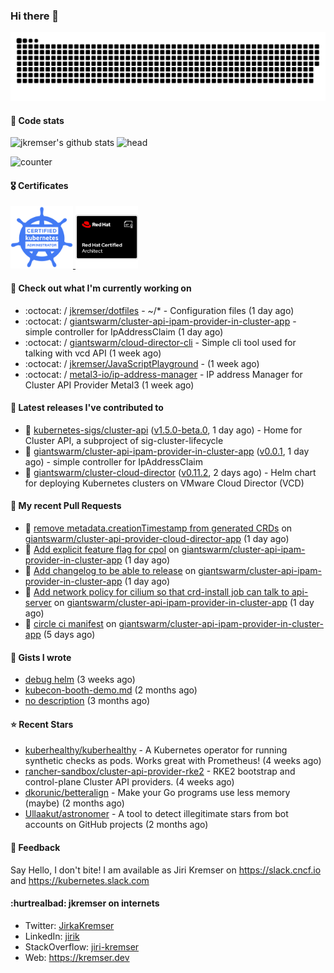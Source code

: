 ### Hi there 👋

![GitHub Snake](github-snake-dark.svg)

#### 📱 Code stats

![jkremser's github stats](https://github-readme-stats.vercel.app/api?username=jkremser&count_private=true&show_icons=true&hide_border=false&theme=tokyonight&title_color=5bcdec&bg_color=0d1117&border_radius=false) ![head](https://user-images.githubusercontent.com/535866/175570014-71166aaa-95f7-4a4f-869c-93a16481de4e.jpeg)



![counter](https://komarev.com/ghpvc/?username=jkremser&color=5bcdec&style=for-the-badge)

#### 🎖 Certificates
<p align="left">
    <a href="https://www.credly.com/badges/8ca716d9-fa9b-42e6-b4a1-ad043baf5396/public_url">
        <img src="https://raw.githubusercontent.com/cncf/artwork/master/other/cka/color/kubernetes-cka-color.png" alt="https://www.credly.com/badges/8ca716d9-fa9b-42e6-b4a1-ad043baf5396/public_url" width="100" height="100"/>
    </a>
    <a href="https://rhtapps.redhat.com/verify/?certId=120-194-022">
        <img src="./rhca.png" alt="https://rhtapps.redhat.com/verify/?certId=120-194-022" width="100" height="100"/>
    </a>
</p>

#### 👷 Check out what I'm currently working on

- :octocat: / [jkremser/dotfiles](https://github.com/jkremser/dotfiles) - ~/*  -  Configuration files (1 day ago)
- :octocat: / [giantswarm/cluster-api-ipam-provider-in-cluster-app](https://github.com/giantswarm/cluster-api-ipam-provider-in-cluster-app) - simple controller for IpAddressClaim (1 day ago)
- :octocat: / [giantswarm/cloud-director-cli](https://github.com/giantswarm/cloud-director-cli) - Simple cli tool used for talking with vcd API (1 week ago)
- :octocat: / [jkremser/JavaScriptPlayground](https://github.com/jkremser/JavaScriptPlayground) -  (1 week ago)
- :octocat: / [metal3-io/ip-address-manager](https://github.com/metal3-io/ip-address-manager) - IP address Manager for Cluster API Provider Metal3 (1 week ago)

#### 🔭 Latest releases I've contributed to

- 🎉 [kubernetes-sigs/cluster-api](https://github.com/kubernetes-sigs/cluster-api) ([v1.5.0-beta.0](https://github.com/kubernetes-sigs/cluster-api/releases/tag/v1.5.0-beta.0), 1 day ago) - Home for Cluster API, a subproject of sig-cluster-lifecycle
- 🎉 [giantswarm/cluster-api-ipam-provider-in-cluster-app](https://github.com/giantswarm/cluster-api-ipam-provider-in-cluster-app) ([v0.0.1](https://github.com/giantswarm/cluster-api-ipam-provider-in-cluster-app/releases/tag/v0.0.1), 1 day ago) - simple controller for IpAddressClaim
- 🎉 [giantswarm/cluster-cloud-director](https://github.com/giantswarm/cluster-cloud-director) ([v0.11.2](https://github.com/giantswarm/cluster-cloud-director/releases/tag/v0.11.2), 2 days ago) - Helm chart for deploying Kubernetes clusters on VMware Cloud Director (VCD)

#### 🔨 My recent Pull Requests

- 💪 [remove metadata.creationTimestamp from generated CRDs](https://github.com/giantswarm/cluster-api-provider-cloud-director-app/pull/61) on [giantswarm/cluster-api-provider-cloud-director-app](https://github.com/giantswarm/cluster-api-provider-cloud-director-app) (1 day ago)
- 💪 [Add explicit feature flag for cpol](https://github.com/giantswarm/cluster-api-ipam-provider-in-cluster-app/pull/6) on [giantswarm/cluster-api-ipam-provider-in-cluster-app](https://github.com/giantswarm/cluster-api-ipam-provider-in-cluster-app) (1 day ago)
- 💪 [Add changelog to be able to release](https://github.com/giantswarm/cluster-api-ipam-provider-in-cluster-app/pull/5) on [giantswarm/cluster-api-ipam-provider-in-cluster-app](https://github.com/giantswarm/cluster-api-ipam-provider-in-cluster-app) (1 day ago)
- 💪 [Add network policy for cilium so that crd-install job can talk to api-server](https://github.com/giantswarm/cluster-api-ipam-provider-in-cluster-app/pull/4) on [giantswarm/cluster-api-ipam-provider-in-cluster-app](https://github.com/giantswarm/cluster-api-ipam-provider-in-cluster-app) (1 day ago)
- 💪 [circle ci manifest](https://github.com/giantswarm/cluster-api-ipam-provider-in-cluster-app/pull/3) on [giantswarm/cluster-api-ipam-provider-in-cluster-app](https://github.com/giantswarm/cluster-api-ipam-provider-in-cluster-app) (5 days ago)

#### 📓 Gists I wrote

- [debug helm](https://gist.github.com/40bc6009eefdea63b57854becf8409a5) (3 weeks ago)
- [kubecon-booth-demo.md](https://gist.github.com/8ec12c94e4ff2fc8aa0ee0754363a035) (2 months ago)
- [no description](https://gist.github.com/7fb07237a9c75a81cb03dd87ee181b13) (3 months ago)

#### ⭐ Recent Stars

- [kuberhealthy/kuberhealthy](https://github.com/kuberhealthy/kuberhealthy) - A Kubernetes operator for running synthetic checks as pods. Works great with Prometheus! (4 weeks ago)
- [rancher-sandbox/cluster-api-provider-rke2](https://github.com/rancher-sandbox/cluster-api-provider-rke2) - RKE2 bootstrap and control-plane Cluster API providers. (4 weeks ago)
- [dkorunic/betteralign](https://github.com/dkorunic/betteralign) - Make your Go programs use less memory (maybe) (2 months ago)
- [Ullaakut/astronomer](https://github.com/Ullaakut/astronomer) - A tool to detect illegitimate stars from bot accounts on GitHub projects (2 months ago)

#### 💬 Feedback

Say Hello, I don't bite! I am available as Jiri Kremser on https://slack.cncf.io and https://kubernetes.slack.com


#### :hurtrealbad: jkremser on internets

- Twitter: <a href="https://twitter.com/JirkaKremser">JirkaKremser</a>
- LinkedIn: <a href="https://www.linkedin.com/in/jirik/">jirik</a>
- StackOverflow: <a href="https://stackoverflow.com/users/1594980/jiri-kremser">jiri-kremser</a>
- Web: https://kremser.dev